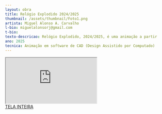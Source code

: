 ```yaml
---
layout: obra
title: Relógio Explodido 2024/2025
thumbnail: /assets/thumbnail/Foto1.png
artista: Miguel Alonso A. Carvalho
l-bio: miguelalonsorj@gmail.com
t-bio: 
texto-descricao: Relógio Explodido, 2024/2025, é uma animação a partir dos processos de desenho técnico e modelagem 3D que são exercícios constantes para entender dispositivos e mecânicas para o tempo. Este trabalho é um experimento com visão em perspectiva explodida em loop, dentro de uma proposta de Relógio de Artista, conceito que estuda e propõem obras nas fronteiras entre ideias e dispositivos de tempo. 
ano: 2025
tecnica: Animação em software de CAD (Design Assistido por Computado)
---
```


<iframe class="frame" scrolling="no" src="https://www.youtube.com/watch?v=fxJaLhwcJis&ab_channel=MiguelAlonso"></iframe>
<br>
<a href="https://www.youtube.com/watch?v=fxJaLhwcJis&ab_channel=MiguelAlonso" target="_blank">TELA INTEIRA</a>

